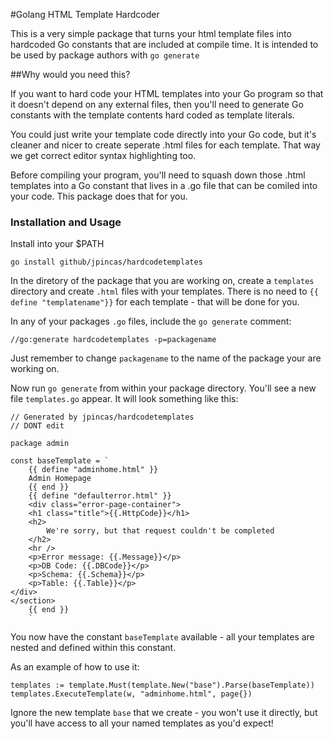 #Golang HTML Template Hardcoder

This is a very simple package that turns your html template files into hardcoded Go constants that are included at compile time.  It is intended to be used by package authors with `go generate`

##Why would you need this?

If you want to hard code your HTML templates into your Go program so that it doesn't depend on any external files, then you'll need to generate Go constants with the template contents hard coded as template literals.

You could just write your template code directly into your Go code, but it's cleaner and nicer to create seperate .html files for each template.  That way we get correct editor syntax highlighting too.

Before compiling your program, you'll need to squash down those .html templates into a Go constant that lives in a .go file that can be comiled into your code.  This package does that for you.

### Installation and Usage

Install into your $PATH

```
go install github/jpincas/hardcodetemplates
```

In the diretory of the package that you are working on, create a `templates` directory and create `.html` files with your templates.  There is no need to `{{ define "templatename"}}` for each template - that will be done for you.

In any of your packages `.go` files, include the `go generate` comment:

```
//go:generate hardcodetemplates -p=packagename
```
Just remember to change `packagename` to the name of the package your are working on.

Now run `go generate` from within your package directory.  You'll see a new file `templates.go` appear.  It will look something like this:

```
// Generated by jpincas/hardcodetemplates
// DONT edit

package admin

const baseTemplate = `
	{{ define "adminhome.html" }}
	Admin Homepage
	{{ end }}
	{{ define "defaulterror.html" }}
	<div class="error-page-container">
    <h1 class="title">{{.HttpCode}}</h1>
    <h2>
        We're sorry, but that request couldn't be completed
    </h2>
    <hr />
    <p>Error message: {{.Message}}</p>
    <p>DB Code: {{.DBCode}}</p>
    <p>Schema: {{.Schema}}</p>
    <p>Table: {{.Table}}</p>
</div>
</section>
	{{ end }}
	`
```

You now have the constant `baseTemplate` available - all your templates are nested and defined within this constant.

As an example of how to use it:

```
templates := template.Must(template.New("base").Parse(baseTemplate))
templates.ExecuteTemplate(w, "adminhome.html", page{})

```

Ignore the new template `base` that we create - you won't use it directly, but you'll have access to all your named templates as you'd expect!